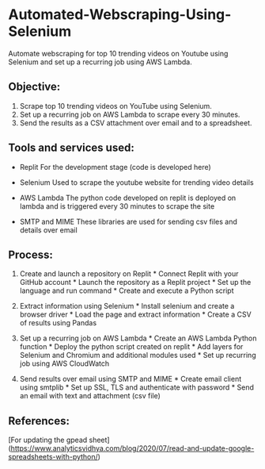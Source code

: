 # Automated-Webscraping-Using-Selenium
Automate webscraping for top 10 trending videos on Youtube using Selenium and set up a recurring job using AWS Lambda.

## Objective:
  1. Scrape top 10 trending videos on YouTube using Selenium.
  2. Set up a recurring job on AWS Lambda to scrape every 30 minutes.
  3. Send the results as a CSV attachment over email and to a spreadsheet.

## Tools and services used:
  * Replit
    For the development stage (code is developed here)
    
  * Selenium
    Used to scrape the youtube website for trending video details
    
  * AWS Lambda
    The python code developed on replit is deployed on lambda and is triggered every 30 minutes to scrape the site
    
  * SMTP and MIME
    These libraries are used for sending csv files and details over email

  ## Process:
  1. Create and launch a repository on Replit
    * Connect Replit with your GitHub account
    * Launch the repository as a Replit project
    * Set up the language and run command
    * Create and execute a Python script
      
  2. Extract information using Selenium
    * Install selenium and create a browser driver
    * Load the page and extract information
    * Create a CSV of results using Pandas
      
  3. Set up a recurring job on AWS Lambda
    * Create an AWS Lambda Python function
    * Deploy the python script created on replit
    * Add layers for Selenium and Chromium and additional modules used
    * Set up recurring job using AWS CloudWatch
      
  4. Send results over email using SMTP and MIME
    * Create email client using smtplib
    * Set up SSL, TLS and authenticate with password
    * Send an email with text and attachment (csv file)

  ## References:
  [For updating the gpead sheet]
  (https://www.analyticsvidhya.com/blog/2020/07/read-and-update-google-spreadsheets-with-python/)
